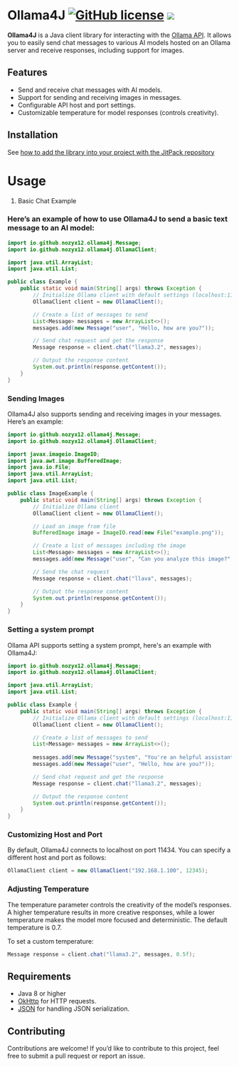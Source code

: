 # Ollama4J [![GitHub license](https://img.shields.io/badge/license-NPL-red.svg)](LICENSE) [![](https://jitpack.io/v/nozyxoff/ollama4j.svg)](https://jitpack.io/#nozyx12/ollama4j)

**Ollama4J** is a Java client library for interacting with the [Ollama API](https://ollama.ai). It allows you to easily send chat messages to various AI models hosted on an Ollama server and receive responses, including support for images.

## Features

- Send and receive chat messages with AI models.
- Support for sending and receiving images in messages.
- Configurable API host and port settings.
- Customizable temperature for model responses (controls creativity).

## Installation

See [how to add the library into your project with the JitPack repository](https://www.jitpack.io/#nozyx12/ollama4j/1.0/#howto)

# Usage
1. Basic Chat Example

### Here’s an example of how to use Ollama4J to send a basic text message to an AI model:

```java
import io.github.nozyx12.ollama4j.Message;
import io.github.nozyx12.ollama4j.OllamaClient;

import java.util.ArrayList;
import java.util.List;

public class Example {
    public static void main(String[] args) throws Exception {
        // Initialize Ollama client with default settings (localhost:11434)
        OllamaClient client = new OllamaClient();

        // Create a list of messages to send
        List<Message> messages = new ArrayList<>();
        messages.add(new Message("user", "Hello, how are you?"));

        // Send chat request and get the response
        Message response = client.chat("llama3.2", messages);

        // Output the response content
        System.out.println(response.getContent());
    }
}
```

### Sending Images

Ollama4J also supports sending and receiving images in your messages. Here’s an example:

```java
import io.github.nozyx12.ollama4j.Message;
import io.github.nozyx12.ollama4j.OllamaClient;

import javax.imageio.ImageIO;
import java.awt.image.BufferedImage;
import java.io.File;
import java.util.ArrayList;
import java.util.List;

public class ImageExample {
    public static void main(String[] args) throws Exception {
        // Initialize Ollama client
        OllamaClient client = new OllamaClient();

        // Load an image from file
        BufferedImage image = ImageIO.read(new File("example.png"));

        // Create a list of messages including the image
        List<Message> messages = new ArrayList<>();
        messages.add(new Message("user", "Can you analyze this image?", List.of(image)));

        // Send the chat request
        Message response = client.chat("llava", messages);

        // Output the response content
        System.out.println(response.getContent());
    }
}
```

### Setting a system prompt

Ollama API supports setting a system prompt, here's an example with Ollama4J:

```java
import io.github.nozyx12.ollama4j.Message;
import io.github.nozyx12.ollama4j.OllamaClient;

import java.util.ArrayList;
import java.util.List;

public class Example {
    public static void main(String[] args) throws Exception {
        // Initialize Ollama client with default settings (localhost:11434)
        OllamaClient client = new OllamaClient();

        // Create a list of messages to send
        List<Message> messages = new ArrayList<>();
        
        messages.add(new Message("system", "You're an helpful assistant.")); // Add the system prompt message
        messages.add(new Message("user", "Hello, how are you?"));

        // Send chat request and get the response
        Message response = client.chat("llama3.2", messages);

        // Output the response content
        System.out.println(response.getContent());
    }
}
```

### Customizing Host and Port

By default, Ollama4J connects to localhost on port 11434. You can specify a different host and port as follows:

```java
OllamaClient client = new OllamaClient("192.168.1.100", 12345);
```
### Adjusting Temperature

The temperature parameter controls the creativity of the model’s responses. A higher temperature results in more creative responses, while a lower temperature makes the model more focused and deterministic. The default temperature is 0.7.

To set a custom temperature:

```java
Message response = client.chat("llama3.2", messages, 0.5f);
```

## Requirements

- Java 8 or higher
- [OkHttp](https://central.sonatype.com/artifact/com.squareup.okhttp3/okhttp/) for HTTP requests.
- [JSON](https://central.sonatype.com/artifact/org.json/json/) for handling JSON serialization.

## Contributing

Contributions are welcome! If you’d like to contribute to this project, feel free to submit a pull request or report an issue.